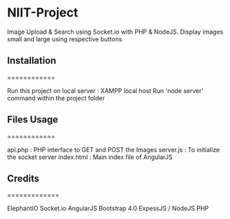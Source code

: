 # NIIT-Project

Image Upload & Search using Socket.io with PHP & NodeJS.
Display images small and large using respective buttons


## Installation
============

Run this project on local server : XAMPP local host
Run 'node server' command within the project folder


## Files Usage
============

api.php : PHP interface to GET and POST the Images
server.js : To initialize the socket server
index.html : Main index file of AngularJS


## Credits
=============

ElephantIO
Socket.io
AngularJS
Bootstrap 4.0
ExpessJS / NodeJS
PHP
